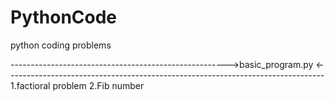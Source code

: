 # PythonCode
python coding problems

------------------------------------------------------>basic_program.py <-------------------------------------------------------------------------------
1.factioral problem 
2.Fib number
